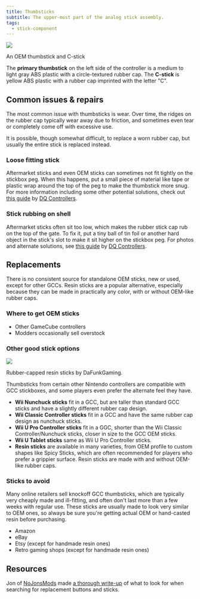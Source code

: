 ```yaml
---
title: Thumbsticks
subtitle: The upper-most part of the analog stick assembly.
tags:
  - stick-component
---
```


<aside>
  <a href="/static/compendium/oem-thumbsticks.jpg">
    <img src="/static/compendium/oem-thumbsticks-thumb.jpg">
  </a>
  <p>An OEM thumbstick and C-stick</p>
</aside>

The **primary thumbstick** on the left side of the controller is a medium to light gray ABS plastic with a circle-textured rubber cap. The **C-stick** is yellow ABS plastic with a rubber cap imprinted with the letter "C".

## Common issues & repairs

The most common issue with thumbsticks is wear. Over time, the ridges on the rubber cap typically wear away due to friction, and sometimes even tear or completely come off with excessive use.

It is possible, though somewhat difficult, to replace a worn rubber cap, but usually the entire stick is replaced instead.

### Loose fitting stick

Aftermarket sticks and even OEM sticks can sometimes not fit tightly on the stickbox peg. When this happens, put a small piece of material like tape or plastic wrap around the top of the peg to make the thumbstick more snug. For more information including some other potential solutions, check out [this guide](https://dqcontrollers.godaddysites.com/fix-my-sticks/f/my-stick-is-loose-it-comes-off-the-post) by [DQ Controllers](https://dol-003.info/modders/dq-controllers).

### Stick rubbing on shell

Aftermarket sticks often sit too low, which makes the rubber stick cap rub on the top of the gate. To fix it, put a tiny ball of tin foil or another hard object in the stick's slot to make it sit higher on the stickbox peg. For photos and alternate solutions, see [this guide](https://dqcontrollers.godaddysites.com/fix-my-sticks/f/my-stick-feels-like-the-rubber-is-rubbing-on-the-shell) by [DQ Controllers](https://dol-003.info/modders/dq-controllers).

## Replacements

There is no consistent source for standalone OEM sticks, new or used, except for other GCCs. Resin sticks are a popular alternative, especially because they can be made in practically any color, with or without OEM-like rubber caps.

### Where to get OEM sticks

- Other GameCube controllers
- Modders occasionally sell overstock

### Other good stick options

<aside>
  <a href="/static/compendium/dafunk-sticks.jpg">
    <img src="/static/compendium/dafunk-sticks-thumb.jpg">
  </a>
  <p>Rubber-capped resin sticks by DaFunkGaming.</p>
</aside>

Thumbsticks from certain other Nintendo controllers are compatible with GCC stickboxes, and some players even prefer the alternate feel they have.

- **Wii Nunchuck sticks** fit in a GCC, but are taller than standard GCC sticks and have a slightly different rubber cap design.
- **Wii Classic Controller sticks** fit in a GCC and have the same rubber cap design as nunchuck sticks.
- **Wii U Pro Controller sticks** fit in a GGC, shorter than the Wii Classic Controller/Nunchuck sticks, closer in size to the GCC OEM sticks.
- **Wii U Tablet sticks** same as Wii U Pro Controller sticks.
- **Resin sticks** are available in many varieties, from OEM profile to custom shapes like Spicy Sticks, which are often recommended for players who prefer a grippier surface. Resin sticks are made with and without OEM-like rubber caps.

### Sticks to avoid

Many online retailers sell knockoff GCC thumbsticks, which are typically very cheaply made and ill-fitting, and often don't last more than a few weeks with regular use. These sticks are usually made to look very similar to OEM ones, so always be sure you're getting actual OEM or hand-casted resin before purchasing.

- Amazon
- eBay
- Etsy (except for handmade resin ones)
- Retro gaming shops (except for handmade resin ones)

## Resources

Jon of [NoJonsMods](https://dol-003.info/modders/nojonsmods) made [a thorough write-up](https://www.reddit.com/r/customGCC/comments/mwotkd/buying_some_new_sticks_or_buttons_read_this_first/) of what to look for when searching for replacement buttons and sticks.
